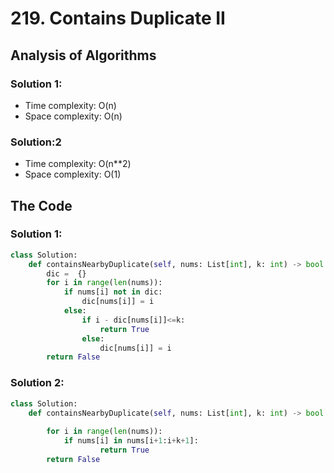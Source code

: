 # 219. Contains Duplicate II

## Analysis of Algorithms
### Solution 1:
 - Time complexity: O(n) 
 - Space complexity: O(n)
### Solution:2
 - Time complexity: O(n**2) 
 - Space complexity: O(1)

## The Code
### Solution 1:
```Python
class Solution:
    def containsNearbyDuplicate(self, nums: List[int], k: int) -> bool:
        dic =  {}
        for i in range(len(nums)):
            if nums[i] not in dic:
                dic[nums[i]] = i
            else:
                if i - dic[nums[i]]<=k:
                    return True
                else:
                    dic[nums[i]] = i
        return False
```

### Solution 2:
```Python
class Solution:
    def containsNearbyDuplicate(self, nums: List[int], k: int) -> bool:
        
        for i in range(len(nums)):
            if nums[i] in nums[i+1:i+k+1]:
                    return True
        return False
```
